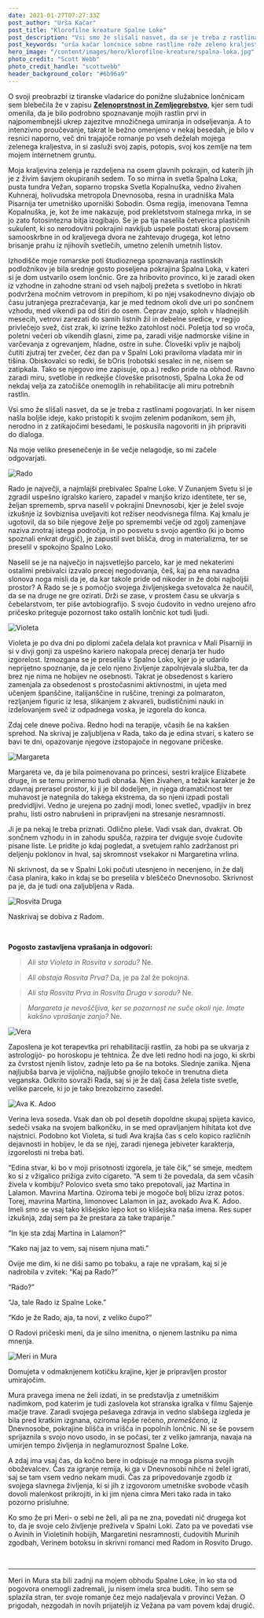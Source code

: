 ```yaml
---
date: 2021-01-27T07:27:33Z
post_author: "Urša Kačar"
post_title: "Klorofilne kreature Spalne Loke"
post_description: "Vsi smo že slišali nasvet, da se je treba z rastlinami pogovarjati. In ker nisem našla boljše ideje, kako pristopiti k svojim zelenim podanikom, sem jih, nerodno in z zatikajočimi besedami, le poskusila nagovoriti in jih pripraviti do dialoga. Na moje veliko presenečenje in še večje nelagodje, so mi začele odgovarjati."
post_keywords: "urša kačar lonćnice sobne rastline rože zeleno kraljestvo blog aloe vera slonova noga vodna pahira"
hero_image: "/content/images/hero/klorofilne-kreature/spalna-loka.jpg"
photo_credit: "Scott Webb"
photo_credit_handle: "scottwebb"
header_background_color: "#6b96a9"
---
```


O svoji preobrazbi iz tiranske vladarice do ponižne služabnice lončnicam sem blebečila že v zapisu **<span style="color:#007fb7">[Zelenoprstnost in Zemljegrebstvo](1020-zelenoprstnost)</span>**, kjer sem tudi omenila, da je bilo podrobno spoznavanje mojih rastlin prvi in najpomembnejši ukrep zajezitve množičnega umiranja in odseljevanja. A to intenzivno proučevanje, takrat le bežno omenjeno v nekaj besedah, je bilo v resnici naporno, več dni trajajoče romanje po vseh deželah mojega zelenega kraljestva, in si zasluži svoj zapis, potopis, svoj kos zemlje na tem mojem internetnem gruntu.

Moja kraljevina zelenja je razdeljena na osem glavnih pokrajin, od katerih jih je z živim šavjem okupiranih sedem. To so mirna in svetla Spalna Loka, pusta tundra Vežan, soparno tropska Svetla Kopalnuška, vedno živahen Kuhneraj, holivudska metropola Dnevnosoba, resna in uradniška Mala Pisarnija ter umetniško uporniški Sobodin. Osma regija, imenovana Temna Kopalnuška, je, kot že ime nakazuje, pod prekletstvom stalnega mrka, in se jo zato fotosintezna bitja izogibajo. Se je pa tja naselila četverica plastičnih sukulent, ki so nerodovitni pokrajini navkljub uspele postati skoraj povsem samooskrbne in od kraljevega dvora ne zahtevajo drugega, kot letno brisanje prahu iz njihovih svetlečih, umetno zelenih umetnih listov.

Izhodišče moje romarske poti študioznega spoznavanja rastlinskih podložnikov je bila srednje gosto poseljena pokrajina Spalna Loka, v kateri si je dom ustvarilo osem lončnic. Gre za hribovito provinco, ki je zaradi oken iz vzhodne in zahodne strani od vseh najbolj prežeta s svetlobo in hkrati podvržena močnim vetrovom in prepihom, ki po njej vsakodnevno divjajo ob času jutranjega prezračevanja, kar je med tednom okoli dve uri po sončnem vzhodu, med vikendi pa od štiri do osem. Čeprav znajo, sploh v hladnejših mesecih, vetrovi zarezati do samih listnih žil in debelne sredice, v regijo privlečejo svež, čist zrak, ki izrine težko zatohlost noči. Poletja tod so vroča, poletni večeri ob vikendih glasni, zime pa, zaradi višje nadmorske višine in varčevanja z ogrevanjem, hladne, ostre in suhe. Človeški vpliv je najbolj čutiti zjutraj ter zvečer, čez dan pa v Spalni Loki praviloma vladata mir in tišina. Obiskovalci so redki, še bOris (robotski sesalec in ne, nisem se zatipkala. Tako se njegovo ime zapisuje, op.a.) redko pride na obhod. Ravno zaradi miru, svetlobe in redkejše človeške prisotnosti, Spalna Loka že od nekdaj velja za zatočišče onemoglih in rehabilitacije ali miru potrebnih rastlin.

Vsi smo že slišali nasvet, da se je treba z rastlinami pogovarjati. In ker nisem našla boljše ideje, kako pristopiti k svojim zelenim podanikom, sem jih, nerodno in z zatikajočimi besedami, le poskusila nagovoriti in jih pripraviti do dialoga.

Na moje veliko presenečenje in še večje nelagodje, so mi začele odgovarjati.

![Rado](/content/images/blog/klorofilne-kreature/rado.jpg)

Rado je največji, a najmlajši prebivalec Spalne Loke. V Zunanjem Svetu si je zgradil uspešno igralsko kariero, zapadel v manjšo krizo identitete, ter se, željan sprememb, sprva naselil v pokrajini Dnevnosobi, kjer je želel svoje izkušnje iz šovbiznisa uveljaviti kot režiser neodvisnega filma. Kaj kmalu je ugotovil, da so bile njegove želje po spremembi večje od zgolj zamenjave naziva znotraj istega področja, in po posvetu s svojo agentko (ki jo bomo spoznali enkrat drugič), je zapustil svet blišča, drog in materializma, ter se preselil v spokojno Spalno Loko.

Naselil se je na največjo in najsvetlejšo parcelo, kar je med nekaterimi ostalimi prebivalci izzvalo precej negodovanja, češ, kaj pa ena navadna slonova noga misli da je, da kar takole pride od nikoder in že dobi najboljši prostor? A Rado se je s pomočjo svojega življenjskega svetovalca že naučil, da se na druge ne gre ozirati. Drži se zase, v prostem času se ukvarja s čebelarstvom, ter piše avtobiografijo. S svojo čudovito in vedno urejeno afro pričesko priteguje pozornost tako ostalih lončnic kot tudi ljudi.

![Violeta](/content/images/blog/klorofilne-kreature/violeta.jpg)

Violeta je po dva dni po diplomi začela delala kot pravnica v Mali Pisarniji in si v divji gonji za uspešno kariero nakopala precej denarja ter hudo izgorelost. Izmozgana se je preselila v Spalno Loko, kjer jo je udarilo neprijetno spoznanje, da je celo njeno življenje zapolnjevala služba, ter da brez nje nima ne hobijev ne osebnosti. Takrat je obsedenost s kariero zamenjala za obsedenost s prostočasnimi aktivnostmi, in ujeta med učenjem španščine, italijanščine in ruščine, treningi za polmaraton, rezljanjem figuric iz lesa, slikanjem z akvareli, budističnimi nauki in izdelovanjem sveč iz odpadnega voska, je izgorela do konca.

Zdaj cele dneve počiva. Redno hodi na terapije, včasih še na kakšen sprehod. Na skrivaj je zaljubljena v Rada, tako da je edina stvari, s katero se bavi te dni, opazovanje njegove izstopajoče in negovane pričeske.

![Margareta](/content/images/blog/klorofilne-kreature/margareta.jpg)

Margareta ve, da je bila poimenovana po princesi, sestri kraljice Elizabete druge, in se temu primerno tudi obnaša. Njen živahen, a težak karakter je že zdavnaj prerasel prostor, ki ji je bil dodeljen, in njega dramatičnost ter muhavost je nategnila do takega ekstrema, da so njeni izpadi postali predvidljivi. Vedno je urejena po zadnji modi, lonec svetleč, vpadljiv in brez prahu, listi ostro nabrušeni in pripravljeni na stresanje nesramnosti.

Ji je pa nekaj le treba priznati. Odlično pleše. Vadi vsak dan, dvakrat. Ob sončnem vzhodu in in zahodu spušča, razpira ter dviguje svoje čudovite pisane liste. Le pridite jo kdaj pogledat, a svetujem rahlo zadržanost pri deljenju poklonov in hval, saj skromnost vsekakor ni Margaretina vrlina.

Ni skrivnost, da se v Spalni Loki počuti utesnjeno in necenjeno, in že dalj časa planira, kako in kdaj se bo preselila v bleščečo Dnevnosobo. Skrivnost pa je, da je tudi ona zaljubljena v Rada.

![Rosvita Druga](/content/images/blog/klorofilne-kreature/rosvitadruga.jpg)

Naskrivaj se dobiva z Radom.

<br>

**Pogosto zastavljena vprašanja in odgovori:**

> _Ali sta Violeta in Rosvita v sorodu?_ Ne.

> _Ali obstaja Rosvita Prva?_ Da, je pa žal že pokojna.

> _Ali sta Rosvita Prva in Rosvita Druga v sorodu?_ Ne.

> _Margareta je nevoščljiva, ker se pozornost ne suče okoli nje. Imate kakšno vprašanje zanjo?_ Ne.

![Vera](/content/images/blog/klorofilne-kreature/vera.jpg)

Zaposlena je kot terapevtka pri rehabilitaciji rastlin, za hobi pa se ukvarja z astrologijo- po horoskopu je tehtnica. Že dve leti redno hodi na jogo, ki skrbi za čvrstost njenih listov, zadnje leto pa še na botoks. Slednje zanika. Njena najljubša barva je vijolična, najljubše gnojilo tekoče in trenutna dieta veganska. Odkrito sovraži Rada, saj si je že dalj časa želela tiste svetle, velike parcele, ki jo je tako brezobzirno zasedel.

![Ava K. Adoo](/content/images/blog/klorofilne-kreature/avakadoo.jpg)

Verina leva soseda. Vsak dan ob pol desetih dopoldne skupaj spijeta kavico, sedeči vsaka na svojem balkončku, in se med opravljanjem hihitata kot dve najstnici. Podobno kot Violeta, si tudi Ava krajša čas s celo kopico različnih dejavnosti in hobijev, le da se njej, zaradi njenega jebiveter karakterja, izgorelosti ni treba bati.

“Edina stvar, ki bo v moji prisotnosti izgorela, je tale čik,” se smeje, medtem ko si z vžigalico prižiga zvito cigareto. “A sem ti že povedala, da sem včasih živela v kombiju? Polovico sveta smo tako prepotovali, jaz Martina in Lalamon. Mavrina Martina. Oziroma tebi je mogoče bolj blizu izraz potos. Torej, mavrina Martina, limonovec Lalamon in jaz, avokado Ava K. Adoo. Imeli smo se vsaj tako klišejsko lepo kot so klišejska naša imena. Res super izkušnja, zdaj sem pa že prestara za take traparije.”

“In kje sta zdaj Martina in Lalamon?”

“Kako naj jaz to vem, saj nisem njuna mati.”

Ovije me dim, ki ne diši samo po tobaku, a raje ne vprašam, kaj si je nadrobila v zvitek: “Kaj pa Rado?”

“Rado?”

“Ja, tale Rado iz Spalne Loke.”

“Kdo je že Rado, aja, ta novi, z veliko čupo?”

O Radovi pričeski meni, da je silno imenitna, o njenem lastniku pa nima mnenja.

![Meri in Mura](/content/images/blog/klorofilne-kreature/merimura.jpg)

Domujeta v odmaknjenem kotičku krajine, kjer je pripravljen prostor umirajočim.

Mura pravega imena ne želi izdati, in se predstavlja z umetniškim nadimkom, pod katerim je tudi zaslovela kot stranska igralka v filmu Sajenje mačje trave. Zaradi svojega pešavega zdravja in vedno slabšega izgleda je bila pred kratkim izgnana, oziroma lepše rečeno, _premeščena_, iz Dnevnosobe, pokrajine blišča in vrišča in popolnih lončnic. Ni se še povsem sprijaznila s svojo novo usodo, in se počasi, ter z veliko jamranja, navaja na umirjen tempo življenja in neglamuroznost Spalne Loke.

A zdaj ima vsaj čas, da kočno bere in odpisuje na mnoga pisma svojih oboževalcev. Čas za igranje remija, ki ga v Dnevnosobi nihče ni želel igrati, saj se tam vsem vedno nekam mudi. Čas za pripovedovanje zgodb iz svojega slavnega življenja, ki si jih z izgovorom umetniške svobode včasih dovoli malenkost prikrojiti, in ki jim njena cimra Meri tako rada in tako pozorno prisluhne.

Ko smo že pri Meri- o sebi ne želi, ali pa ne zna, povedati nič drugega kot to, da je svoje celo življenje preživela v Spalni Loki. Zato pa ve povedati vse o Avinih in Violetinih hobijih, Margaretini nesramnosti, čudovitih Murinih zgodbah, Verinem botoksu in skrivni romanci med Radom in Rosvito Drugo.

<br>

---

Meri in Mura sta bili zadnji na mojem obhodu Spalne Loke, in ko sta od pogovora onemogli zadremali, ju nisem imela srca buditi. Tiho sem se splazila stran, ter svoje romanje čez mejo nadaljevala v provinci Vežan. O prigodah, nezgodah in novih prijateljih iz Vežana pa vam povem kdaj drugič.
